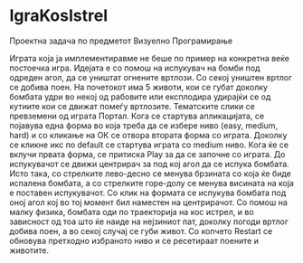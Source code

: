 IgraKosIstrel
=============

Проектна задача по предметот Визуелно Програмирање


Играта која ја имплементиравме не беше по пример на конкретна веќе постоечка игра. 
Идејата е со помош на испукувач на бомби под одреден агол, да се уништат огнените вртлози. 
Со секој уништен вртлог се добива поен. На почетокот има 5 животи, кои се губат доколку бомбата удри во некој од рабовите 
или експлодира удирајќи се од кутиите кои се движат помеѓу вртлозите. Тематските слики се превземени од играта Портал.
Кога се стартува апликацијата, се појавува една форма во која треба да се избере ниво (easy, medium, hard) и со кликање 
на ОК се отвора втората форма со играта. Доколку се кликне икс по default се стартува играта со medium ниво.
Кога ќе се вклучи првата форма, се притиска Play за да се започне со играта. До испукувачот се движи центрирач за под кој 
агол да се испука бомбата. Исто така, со стрелките лево-десно се менува брзината со која ќе биде испалена бомбата, а со 
стрелките горе-долу се менува висината на која е поставен испукувачот. Со клик на формата се испукува бомбата под оној 
агол кој во тој момент бил наместен на центрирачот. Со помош на малку физика, бомбата оди по траекторија на кос истрел, 
и во зависност од тоа што ќе наиде на нејзиниот пат, доколку погоди вртлог добива поен, а во секој случај се губи живот.
Со копчето Restart се обновува претходно избраното ниво и се ресетираат поените и животите.
